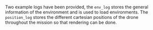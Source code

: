 Two example logs have been provided, the `env_log` stores the general information of the environment and is used to load environments. The `position_log` stores the different cartesian positions of the drone throughout the mission so that rendering can be done.
